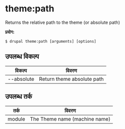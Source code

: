 # theme:path
Returns the relative path to the theme (or absolute path)

**प्रयोग:**
```
$ drupal theme:path [arguments] [options]
```

## उपलब्ध विकल्प
विकल्प | विवरण
-------|-------------
--absolute | Return theme absolute path

## उपलब्ध तर्क
तर्क | विवरण
---------|-------------
module | The Theme name (machine name)
